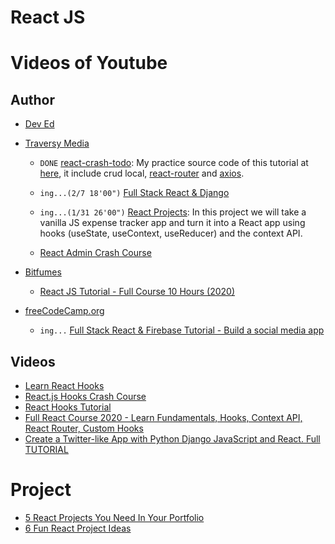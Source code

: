 <h1>React JS</h1>

# Videos of Youtube
## Author
- [Dev Ed](https://www.youtube.com/c/DevEd/playlists)

- [Traversy Media](https://www.youtube.com/c/TraversyMedia/playlists)
  - `DONE` [react-crash-todo](https://www.youtube.com/watch?v=sBws8MSXN7A): My practice source code of this tutorial at [here](https://github.com/keer2345/react-crash-todo), it include crud local, [react-router](https://github.com/ReactTraining/react-router) and [axios](https://github.com/axios/axios).
  - `ing...(2/7 18'00")` [Full Stack React & Django](https://www.youtube.com/watch?v=Uyei2iDA4Hs&list=PLillGF-RfqbbRA-CIUxlxkUpbq0IFkX60)
  - `ing...(1/31 26'00")` [React Projects](https://www.youtube.com/watch?v=XuFDcZABiDQ&list=PLillGF-RfqbY3c2r0htQyVbDJJoBFE6Rb): In this project we will take a vanilla JS expense tracker app and turn it into a React app using hooks (useState, useContext, useReducer) and the context API.

  - [React Admin Crash Course](https://www.youtube.com/watch?v=HRmdj-HpJyE)
- [Bitfumes](https://www.youtube.com/channel/UC_hG9fglfmShkwex1KVydHA)
  - [React JS Tutorial - Full Course 10 Hours (2020)](https://www.youtube.com/watch?v=I6tbhNUU96Y)
- [freeCodeCamp.org](https://www.youtube.com/channel/UC8butISFwT-Wl7EV0hUK0BQ)
  - `ing...` [Full Stack React & Firebase Tutorial - Build a social media app](https://www.youtube.com/watch?v=m_u6P5k0vP0)



## Videos
- [Learn React Hooks](https://www.youtube.com/watch?v=O6P86uwfdR0&list=PLZlA0Gpn_vH8EtggFGERCwMY5u5hOjf-h)
- [React.js Hooks Crash Course](https://www.youtube.com/watch?v=-MlNBTSg_Ww)
- [React Hooks Tutorial](https://www.youtube.com/watch?v=cF2lQ_gZeA8&list=PLC3y8-rFHvwisvxhZ135pogtX7_Oe3Q3A)
- [Full React Course 2020 - Learn Fundamentals, Hooks, Context API, React Router, Custom Hooks](https://www.youtube.com/watch?v=4UZrsTqkcW4&t=16s)
- [Create a Twitter-like App with Python Django JavaScript and React. Full TUTORIAL](https://www.youtube.com/watch?v=f1R_bykXHGE)

# Project
- [5 React Projects You Need In Your Portfolio](https://www.freecodecamp.org/news/5-react-projects-you-need-in-your-portfolio/)
- [6 Fun React Project Ideas](https://daveceddia.com/react-practice-projects/)
